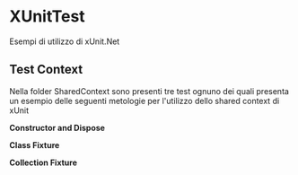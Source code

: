 # XUnitTest

Esempi di utilizzo di xUnit.Net

## Test Context
Nella folder SharedContext sono presenti tre test ognuno dei quali presenta un esempio delle seguenti metologie per l'utilizzo dello shared context di xUnit

**Constructor and Dispose**

**Class Fixture**
 
**Collection Fixture**
